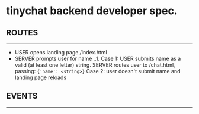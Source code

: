 # tinychat backend developer spec.

## ROUTES
------
* USER opens landing page /index.html
* SERVER prompts user for name
..1. Case 1: USER submits name as a valid (at least one letter) string.
            SERVER routes user to /chat.html, passing: 
                ` {'name': <string>} `
    Case 2: user doesn't submit name and landing page reloads

## EVENTS
------
